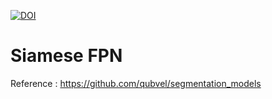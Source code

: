 [![DOI](https://zenodo.org/badge/346907308.svg)](https://zenodo.org/badge/latestdoi/346907308)

# Siamese FPN

Reference : https://github.com/qubvel/segmentation_models
